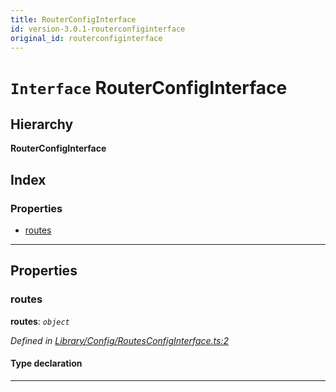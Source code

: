 ```yaml
---
title: RouterConfigInterface
id: version-3.0.1-routerconfiginterface
original_id: routerconfiginterface
---
```


# `Interface` RouterConfigInterface

## Hierarchy

**RouterConfigInterface**

## Index

### Properties

* [routes](routerconfiginterface#routes)

---

## Properties

<a id="routes"></a>

###  routes

**routes**: *`object`*

*Defined in [Library/Config/RoutesConfigInterface.ts:2](https://github.com/SpoonX/stix/blob/f097835/src/Library/Config/RoutesConfigInterface.ts#L2)*

#### Type declaration

[route: `string`]: `string`

___

